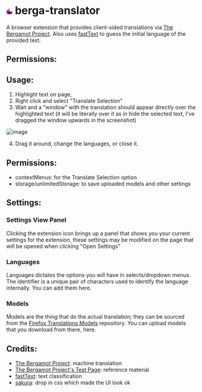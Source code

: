 # ![image](berga.png) berga-translator

A browser extension that provides client-sided translations via [The Bergamot Project](https://browser.mt/).
Also uses [fastText](https://fasttext.cc/) to guess the initial language of the provided text.

## Permissions:

## Usage:

1. Highlight text on page,
2. Right click and select "Translate Selection"
3. Wait and a "window" with the translation should appear directly over the highlighted text (it will be literally
over it as in hide the selected text, I've dragged the window upwards in the screenshot)

![image](https://user-images.githubusercontent.com/11600812/187097549-30ee5159-7fe2-4ec0-b35a-be66437ccdf3.png)

4. Drag it around, change the languages, or close it.

## Permissions:
- contextMenus: for the Translate Selection option
- storage/unlimitedStorage: to save uploaded models and other settings

## Settings:

### Settings View Panel
Clicking the extension icon brings up a panel that shows you your current settings for the extension, these settings
may be modified on the page that will be opened when clicking "Open Settings"

### Languages

Languages dictates the options you will have in selects/dropdown menus. The identifier is a unique pair of characters
used to identify the language internally. You can add them here.

### Models

Models are the thing that do the actual translation; they can be sourced from the [Firefox Translations Models](https://github.com/mozilla/firefox-translations-models) repository. You can upload models that you download from there, here.

## Credits:
- [The Bergamot Project](https://browser.mt/): machine translation
- [The Bergamot Project's Test Page](https://github.com/browsermt/bergamot-translator/tree/main/wasm/test_page): reference material
- [fastText](https://fasttext.cc/): text classification
- [sakura](https://github.com/oxalorg/sakura): drop in css which made the UI look ok

